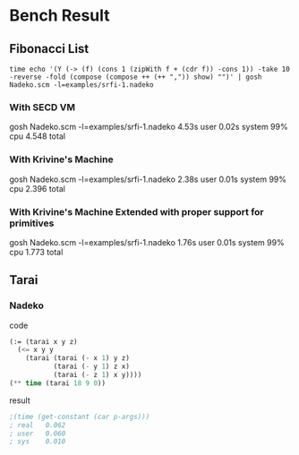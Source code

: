 Bench Result
============

## Fibonacci List

```
time echo '(Y (-> (f) (cons 1 (zipWith f + (cdr f)) -cons 1)) -take 10 -reverse -fold (compose (compose ++ (++ ",")) show) "")' | gosh Nadeko.scm -l=examples/srfi-1.nadeko
```

### With SECD VM
gosh Nadeko.scm -l=examples/srfi-1.nadeko  4.53s user 0.02s system 99% cpu 4.548 total


### With Krivine's Machine
gosh Nadeko.scm -l=examples/srfi-1.nadeko  2.38s user 0.01s system 99% cpu 2.396 total

### With Krivine's Machine Extended with proper support for primitives
gosh Nadeko.scm -l=examples/srfi-1.nadeko  1.76s user 0.01s system 99% cpu 1.773 total

## Tarai

### Nadeko

code

```lisp
(:= (tarai x y z)
  (<= x y y
    (tarai (tarai (- x 1) y z)
           (tarai (- y 1) z x)
           (tarai (- z 1) x y))))
(** time (tarai 18 9 0))
```

result

```lisp
;(time (get-constant (car p-args)))
; real   0.062
; user   0.060
; sys    0.010
```